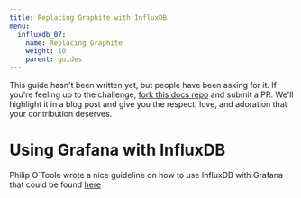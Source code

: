 ```yaml
---
title: Replacing Graphite with InfluxDB
menu:
  influxdb_07:
    name: Replacing Graphite
    weight: 10
    parent: guides
---
```


This guide hasn't been written yet, but people have been asking for it. If you're feeling up to the challenge, [fork this docs repo](https://github.com/influxdb/influxdb.org) and submit a PR. We'll highlight it in a blog post and give you the respect, love, and adoration that your contribution deserves.

# Using Grafana with InfluxDB

Philip O`Toole wrote a nice guideline on how to use InfluxDB with
Grafana that could be found
[here](http://www.philipotoole.com/influxdb-and-grafana-howto)
